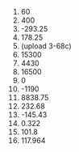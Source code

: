1)	60
2)	400
3)	-293.25
4)	178.25
5)	(upload 3-68c)
6)	15300
7)	4430
8)	16500
9)	0
10)	-1190
11)	8838.75
12)	232.68
13)	-145.43
14)	0.322
15)	101.8
16)	117.964
